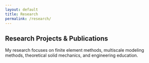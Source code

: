 ```yaml
---
layout: default
title: Research
permalink: /research/
---
```


<h2>Research Projects & Publications</h2>
<p>My research focuses on finite element methods, multiscale modeling methods, theoretical solid mechanics, and engineering education.</p>
<!-- <ul>
  <li><strong>Project 1:</strong> Title and short description</li>
  <li><strong>Project 2:</strong> Title and short description</li>
  <li><strong>Recent Publication:</strong> Author(s), "Title", <em>Journal</em>, Year.</li>
</ul> -->
